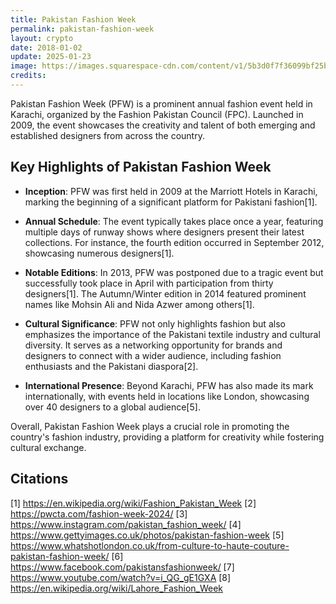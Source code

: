 ```yaml
---
title: Pakistan Fashion Week
permalink: pakistan-fashion-week
layout: crypto
date: 2018-01-02
update: 2025-01-23
image: https://images.squarespace-cdn.com/content/v1/5b3d0f7f36099bf25be25e36/1562234710359-S2X2MO5PL6HH6BX7ZWM7/Pakistan+fashion+week
credits:
---
```


Pakistan Fashion Week (PFW) is a prominent annual fashion event held in Karachi, organized by the Fashion Pakistan Council (FPC). Launched in 2009, the event showcases the creativity and talent of both emerging and established designers from across the country.

## Key Highlights of Pakistan Fashion Week

- **Inception**: PFW was first held in 2009 at the Marriott Hotels in Karachi, marking the beginning of a significant platform for Pakistani fashion[1].

- **Annual Schedule**: The event typically takes place once a year, featuring multiple days of runway shows where designers present their latest collections. For instance, the fourth edition occurred in September 2012, showcasing numerous designers[1].

- **Notable Editions**: In 2013, PFW was postponed due to a tragic event but successfully took place in April with participation from thirty designers[1]. The Autumn/Winter edition in 2014 featured prominent names like Mohsin Ali and Nida Azwer among others[1].

- **Cultural Significance**: PFW not only highlights fashion but also emphasizes the importance of the Pakistani textile industry and cultural diversity. It serves as a networking opportunity for brands and designers to connect with a wider audience, including fashion enthusiasts and the Pakistani diaspora[2].

- **International Presence**: Beyond Karachi, PFW has also made its mark internationally, with events held in locations like London, showcasing over 40 designers to a global audience[5].

Overall, Pakistan Fashion Week plays a crucial role in promoting the country's fashion industry, providing a platform for creativity while fostering cultural exchange.

## Citations

[1] https://en.wikipedia.org/wiki/Fashion_Pakistan_Week
[2] https://pwcta.com/fashion-week-2024/
[3] https://www.instagram.com/pakistan_fashion_week/
[4] https://www.gettyimages.co.uk/photos/pakistan-fashion-week
[5] https://www.whatshotlondon.co.uk/from-culture-to-haute-couture-pakistan-fashion-week/
[6] https://www.facebook.com/pakistansfashionweek/
[7] https://www.youtube.com/watch?v=i_QG_gE1GXA
[8] https://en.wikipedia.org/wiki/Lahore_Fashion_Week
